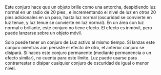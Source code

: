 Este conjuro hace que un objeto brille como una antorcha, despidiendo luz normal en un radio de 20 pies , e incrementando el nivel de luz en otros 20 pies adicionales en un paso, hasta luz normal (oscuridad se convierte en luz tenue, y luz tenue se convierte en luz normal). En un área con luz normal o brillante, este conjuro no tiene efecto. El efecto es inmóvil, pero puede lanzarse sobre un objeto móvil.

Solo puede tener un conjuro de Luz activo al mismo tiempo. Si lanzas este conjuro mientras aún persiste el efecto de otro, el anterior conjuro se disipará. Si haces este conjuro permanente (mediante permanencia o un efecto similar), no cuenta para este límite. Luz puede usarse para contrarrestar o disipar cualquier conjuro de oscuridad de igual o menor nivel.
